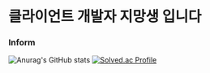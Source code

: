 # 클라이언트 개발자 지망생 입니다

### Inform
![Anurag's GitHub stats](https://github-readme-stats.vercel.app/api?username=JangWheesung&show_icons=true&theme=radical&locale=kr)
[![Solved.ac Profile](http://mazassumnida.wtf/api/v2/generate_badge?boj=ssam7977)](https://solved.ac/ssam7977/)
